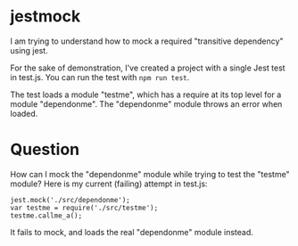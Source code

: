 # jestmock

I am trying to understand how to mock a required "transitive dependency" using jest.

For the sake of demonstration, I've created a project with a single Jest test in test.js. You can run the test with ```npm run test```.

The test loads a module "testme", which has a require at its top level for a module "dependonme". The "dependonme" module throws an error when loaded.

# Question

How can I mock the "dependonme" module while trying to test the "testme" module? Here is my current (failing) attempt in test.js:

```
jest.mock('./src/dependonme');
var testme = require('./src/testme');
testme.callme_a();
```

It fails to mock, and loads the real "dependonme" module instead.